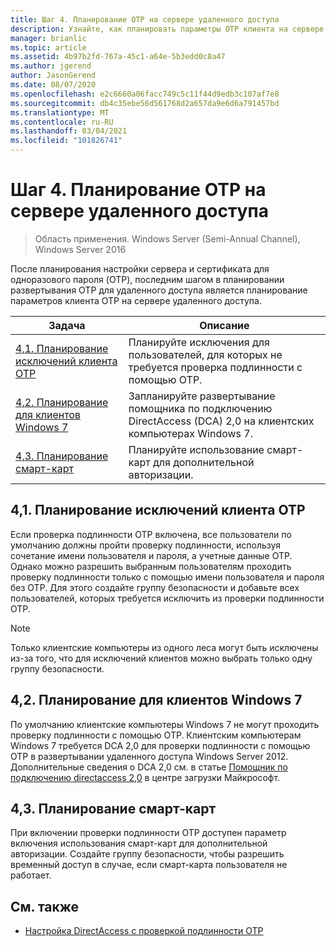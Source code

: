 ```yaml
---
title: Шаг 4. Планирование OTP на сервере удаленного доступа
description: Узнайте, как планировать параметры OTP клиента на сервере удаленного доступа.
manager: brianlic
ms.topic: article
ms.assetid: 4b97b2fd-767a-45c1-a64e-5b3edd0c8a47
ms.author: jgerend
author: JasonGerend
ms.date: 08/07/2020
ms.openlocfilehash: e2c6660a06facc749c5c11f44d9edb3c107af7e8
ms.sourcegitcommit: db4c35ebe56d561768d2a657da9e6d6a791457bd
ms.translationtype: MT
ms.contentlocale: ru-RU
ms.lasthandoff: 03/04/2021
ms.locfileid: "101826741"
---
```

# <a name="step-4-plan-for-otp-on-the-remote-access-server"></a>Шаг 4. Планирование OTP на сервере удаленного доступа

>Область применения. Windows Server (Semi-Annual Channel), Windows Server 2016

После планирования настройки сервера и сертификата для одноразового пароля (OTP), последним шагом в планировании развертывания OTP для удаленного доступа является планирование параметров клиента OTP на сервере удаленного доступа.

|Задача|Описание|
|----|--------|
|[4,1. Планирование исключений клиента OTP](#bkmk_4_1_Exemptions)|Планируйте исключения для пользователей, для которых не требуется проверка подлинности с помощью OTP.|
|[4,2. Планирование для клиентов Windows 7](#bkmk_4_2_Win7)|Запланируйте развертывание помощника по подключению DirectAccess (DCA) 2,0 на клиентских компьютерах Windows 7.|
|[4,3. Планирование смарт-карт](#BKMK_smartcard)|Планируйте использование смарт-карт для дополнительной авторизации.|

## <a name="41-plan-for-otp-client-exemptions"></a><a name="bkmk_4_1_Exemptions"></a>4,1. Планирование исключений клиента OTP
Если проверка подлинности OTP включена, все пользователи по умолчанию должны пройти проверку подлинности, используя сочетание имени пользователя и пароля, а учетные данные OTP. Однако можно разрешить выбранным пользователям проходить проверку подлинности только с помощью имени пользователя и пароля без OTP. Для этого создайте группу безопасности и добавьте всех пользователей, которых требуется исключить из проверки подлинности OTP.

> [!NOTE]
> Только клиентские компьютеры из одного леса могут быть исключены из-за того, что для исключений клиентов можно выбрать только одну группу безопасности.

## <a name="42-plan-for-windows-7-clients"></a><a name="bkmk_4_2_Win7"></a>4,2. Планирование для клиентов Windows 7
По умолчанию клиентские компьютеры Windows 7 не могут проходить проверку подлинности с помощью OTP.  Клиентским компьютерам Windows 7 требуется DCA 2,0 для проверки подлинности с помощью OTP в развертывании удаленного доступа Windows Server 2012. Дополнительные сведения о DCA 2,0 см. в статье [Помощник по подключению directaccess 2,0](https://go.microsoft.com/fwlink/?LinkId=253699) в центре загрузки Майкрософт.

## <a name="43-plan-for-smart-cards"></a><a name="BKMK_smartcard"></a>4,3. Планирование смарт-карт
При включении проверки подлинности OTP доступен параметр включения использования смарт-карт для дополнительной авторизации. Создайте группу безопасности, чтобы разрешить временный доступ в случае, если смарт-карта пользователя не работает.

## <a name="see-also"></a><a name="BKMK_Links"></a> См. также

-   [Настройка DirectAccess с проверкой подлинности OTP](../deploy-ra-otp.md)

